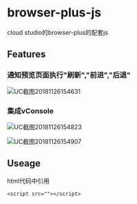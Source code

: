 <!-- not to html -->
# browser-plus-js
cloud studio的browser-plus的配套js

## Features
### 通知预览页面执行"刷新","前进","后退"

![UC截图20181126154631](https://i.loli.net/2018/11/26/5bfba4eb1c645.png)<br>

### 集成vConsole

![UC截图20181126154823](https://i.loli.net/2018/11/26/5bfba58ec1e70.png)<br>

![UC截图20181126154907](https://i.loli.net/2018/11/26/5bfba59fc2777.png)<br>

## Useage
html代码中引用
```
<script src=""></script>
```
